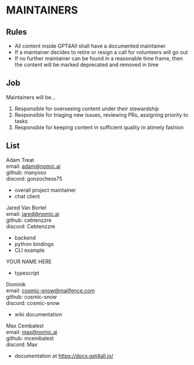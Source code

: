 # MAINTAINERS

## Rules

* All content inside GPT4All shall have a documented maintainer
* If a maintainer decides to retire or resign a call for volunteers will go
  out
* If no further maintainer can be found in a reasonable time frame, then the
  content will be marked deprecated and removed in time

## Job

Maintainers will be...

1. Responsible for overseeing content under their stewardship
2. Responsible for triaging new issues, reviewing PRs, assigning priority
   to tasks
3. Responsible for keeping content in sufficient quality in  atimely fashion

## List

Adam Treat  
email: adam@nomic.ai  
github: manyoso  
discord: gonzochess75
  - overall project maintainer
  - chat client

Jared Van Bortel  
email: jared@nomic.ai  
github: cebtenzzre  
discord: Cebtenzzre
- backend
- python bindings
- CLI example

YOUR NAME HERE
- typescript

Dominik  
email: cosmic-snow@mailfence.com  
github: cosmic-snow  
discord: cosmic-snow  
- wiki documentation

Max Cembalest  
email: max@nomic.ai  
github: mcembalest  
discord: Max  
- documentation at https://docs.gpt4all.io/
